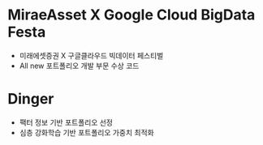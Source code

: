 # MiraeAsset X Google Cloud BigData Festa

 - 미래에셋증권 X 구글클라우드 빅데이터 페스티벌
 - All new 포트폴리오 개발 부문 수상 코드

# Dinger
 - 팩터 정보 기반 포트폴리오 선정
 - 심층 강화학습 기반 포트폴리오 가중치 최적화
